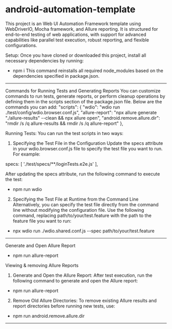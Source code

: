 # android-automation-template
This project is an Web UI Automation Framework template using WebDriverIO, Mocha framework, and Allure reporting. It is structured for end-to-end testing of web applications, with support for advanced capabilities like parallel test execution, robust reporting, and flexible configurations.

Setup:
Once you have cloned or downloaded this project, install all necessary dependencies by running:
- npm i 
This command reinstalls all required node_modules based on the dependencies specified in package.json.
-----------------------------------

Commands for Running Tests and Generating Reports
You can customize commands to run tests, generate reports, or perform cleanup operations by defining them in the scripts section of the package.json file. Below are the commands you can add:
  "scripts": {
    "wdio": "wdio run ./test/config/wdio.browser.conf.js",
    "allure-report": "npx allure generate \"./allure-results\" --clean && npx allure open",
    "android.remove.allure.dir": "rmdir /s /q allure-results && rmdir /s /q allure-report"
  },

Running Tests:
You can run the test scripts in two ways:

1. Specifying the Test File in the Configuration
Update the specs attribute in your wdio.browser.conf.js file to specify the test file you want to run. For example:

specs: [
        './test/specs/**/loginTests.e2e.js'
],

After updating the specs attribute, run the following command to execute the test:
- npm run wdio

2. Specifying the Test File at Runtime from the Command Line
Alternatively, you can specify the test file directly from the command line without modifying the configuration file. Use the following command, replacing path/to/your/test.feature with the path to the feature file you want to run:
- npx wdio run ./wdio.shared.conf.js --spec path/to/your/test.feature
-----------------------------------

Generate and Open Allure Report
- npm run allure-report

Viewing & removing Allure Reports

1. Generate and Open the Allure Report: After test execution, run the following command to generate and open the Allure report:
- npm run allure-report

2. Remove Old Allure Directories: To remove existing Allure results and report directories before running new tests, use:
- npm run android.remove.allure.dir
-----------------------------------